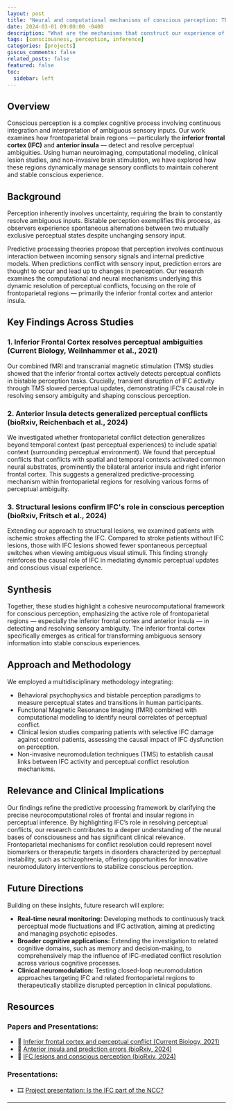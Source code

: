 ```yaml
---
layout: post
title: "Neural and computational mechanisms of conscious perception: The role of frontoparietal networks in resolving sensory ambiguity"
date: 2024-03-01 09:00:00 -0400
description: "What are the mechanisms that construct our experience of reality, and how do they fail in psychosis?"
tags: [consciousness, perception, inference]
categories: [projects]
giscus_comments: false
related_posts: false
featured: false
toc:
  sidebar: left
---
```


## Overview

Conscious perception is a complex cognitive process involving continuous integration and interpretation of ambiguous sensory inputs. Our work examines how frontoparietal brain regions — particularly the **inferior frontal cortex (IFC)** and **anterior insula** — detect and resolve perceptual ambiguities. Using human neuroimaging, computational modeling, clinical lesion studies, and non-invasive brain stimulation, we have explored how these regions dynamically manage sensory conflicts to maintain coherent and stable conscious experience.

## Background

Perception inherently involves uncertainty, requiring the brain to constantly resolve ambiguous inputs. Bistable perception exemplifies this process, as observers experience spontaneous alternations between two mutually exclusive perceptual states despite unchanging sensory input. 

Predictive processing theories propose that perception involves continuous interaction between incoming sensory signals and internal predictive models. When predictions conflict with sensory input, prediction errors are thought to occur and lead up to changes in perception. Our research examines the computational and neural mechanisms underlying this dynamic resolution of perceptual conflicts, focusing on the role of frontoparietal regions — primarily the inferior frontal cortex and anterior insula.

## Key Findings Across Studies

### 1. Inferior Frontal Cortex resolves perceptual ambiguities (Current Biology, Weilnhammer et al., 2021)

Our combined fMRI and transcranial magnetic stimulation (TMS) studies showed that the inferior frontal cortex actively detects perceptual conflicts in bistable perception tasks. Crucially, transient disruption of IFC activity through TMS slowed perceptual updates, demonstrating IFC’s causal role in resolving sensory ambiguity and shaping conscious perception.

### 2. Anterior Insula detects generalized perceptual conflicts (bioRxiv, Reichenbach et al., 2024)

We investigated whether frontoparietal conflict detection generalizes beyond temporal context (past perceptual experiences) to include spatial context (surrounding perceptual environment). We found that perceptual conflicts that conflicts with spatial and temporal contexts activated common neural substrates, prominently the bilateral anterior insula and right inferior frontal cortex. This suggests a generalized predictive-processing mechanism within frontoparietal regions for resolving various forms of perceptual ambiguity.

### 3. Structural lesions confirm IFC's role in conscious perception (bioRxiv, Fritsch et al., 2024)

Extending our approach to structural lesions, we examined patients with ischemic strokes affecting the IFC. Compared to stroke patients without IFC lesions, those with IFC lesions showed fewer spontaneous perceptual switches when viewing ambiguous visual stimuli. This finding strongly reinforces the causal role of IFC in mediating dynamic perceptual updates and conscious visual experience.

## Synthesis

Together, these studies highlight a cohesive neurocomputational framework for conscious perception, emphasizing the active role of frontoparietal regions — especially the inferior frontal cortex and anterior insula — in detecting and resolving sensory ambiguity. The inferior frontal cortex specifically emerges as critical for transforming ambiguous sensory information into stable conscious experiences.

## Approach and Methodology

We employed a multidisciplinary methodology integrating:

- Behavioral psychophysics and bistable perception paradigms to measure perceptual states and transitions in human participants.
- Functional Magnetic Resonance Imaging (fMRI) combined with computational modeling to identify neural correlates of perceptual conflict.
- Clinical lesion studies comparing patients with selective IFC damage against control patients, assessing the causal impact of IFC dysfunction on perception.
- Non-invasive neuromodulation techniques (TMS) to establish causal links between IFC activity and perceptual conflict resolution mechanisms.

## Relevance and Clinical Implications

Our findings refine the predictive processing framework by clarifying the precise neurocomputational roles of frontal and insular regions in perceptual inference. By highlighting IFC’s role in resolving perceptual conflicts, our research contributes to a deeper understanding of the neural bases of consciousness and has significant clinical relevance. Frontoparietal mechanisms for conflict resolution could represent novel biomarkers or therapeutic targets in disorders characterized by perceptual instability, such as schizophrenia, offering opportunities for innovative neuromodulatory interventions to stabilize conscious perception.

## Future Directions

Building on these insights, future research will explore:

- **Real-time neural monitoring:** Developing methods to continuously track perceptual mode fluctuations and IFC activation, aiming at predicting and managing psychotic episodes.
- **Broader cognitive applications:** Extending the investigation to related cognitive domains, such as memory and decision-making, to comprehensively map the influence of IFC-mediated conflict resolution across various cognitive processes.
- **Clinical neuromodulation:** Testing closed-loop neuromodulation approaches targeting IFC and related frontoparietal regions to therapeutically stabilize disrupted perception in clinical populations.

## Resources

### Papers and Presentations:
- 📄 [Inferior frontal cortex and perceptual conflict (Current Biology, 2021)](https://doi.org/10.1016/j.cub.2021.04.043)
- 📄 [Anterior insula and prediction errors (bioRxiv, 2024)](https://doi.org/10.1101/2024.05.29.595872)
- 📄 [IFC lesions and conscious perception (bioRxiv, 2024)](https://doi.org/10.1101/2024.08.24.609496)

### Presentations:
- 🎞️ [Project presentation: Is the IFC part of the NCC?](https://veithweilnhammer.github.io/assets/reveal/CCN.html)

---